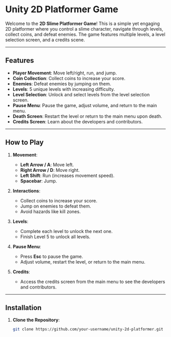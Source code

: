 # Unity 2D Platformer Game

Welcome to the **2D Slime Platformer Game**! This is a simple yet engaging 2D platformer where you control a slime character, navigate through levels, collect coins, and defeat enemies. The game features multiple levels, a level selection screen, and a credits scene.

---

## **Features**
- **Player Movement**: Move left/right, run, and jump.
- **Coin Collection**: Collect coins to increase your score.
- **Enemies**: Defeat enemies by jumping on them.
- **Levels**: 5 unique levels with increasing difficulty.
- **Level Selection**: Unlock and select levels from the level selection screen.
- **Pause Menu**: Pause the game, adjust volume, and return to the main menu.
- **Death Screen**: Restart the level or return to the main menu upon death.
- **Credits Screen**: Learn about the developers and contributors.

---

## **How to Play**
1. **Movement**:
   - **Left Arrow / A**: Move left.
   - **Right Arrow / D**: Move right.
   - **Left Shift**: Run (increases movement speed).
   - **Spacebar**: Jump.

2. **Interactions**:
   - Collect coins to increase your score.
   - Jump on enemies to defeat them.
   - Avoid hazards like kill zones.

3. **Levels**:
   - Complete each level to unlock the next one.
   - Finish Level 5 to unlock all levels.

4. **Pause Menu**:
   - Press **Esc** to pause the game.
   - Adjust volume, restart the level, or return to the main menu.

5. **Credits**:
   - Access the credits screen from the main menu to see the developers and contributors.

---

## **Installation**
1. **Clone the Repository**:
   ```bash
   git clone https://github.com/your-username/unity-2d-platformer.git
